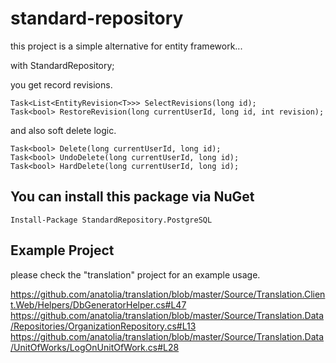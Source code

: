# standard-repository

this project is a simple alternative for entity framework...

with StandardRepository;

you get record revisions.

    Task<List<EntityRevision<T>>> SelectRevisions(long id);
    Task<bool> RestoreRevision(long currentUserId, long id, int revision);

and also soft delete logic.

    Task<bool> Delete(long currentUserId, long id);
    Task<bool> UndoDelete(long currentUserId, long id);
    Task<bool> HardDelete(long currentUserId, long id);
    
## You can install this package via NuGet
    Install-Package StandardRepository.PostgreSQL
    
## Example Project

please check the "translation" project for an example usage.

https://github.com/anatolia/translation/blob/master/Source/Translation.Client.Web/Helpers/DbGeneratorHelper.cs#L47
https://github.com/anatolia/translation/blob/master/Source/Translation.Data/Repositories/OrganizationRepository.cs#L13
https://github.com/anatolia/translation/blob/master/Source/Translation.Data/UnitOfWorks/LogOnUnitOfWork.cs#L28
    

